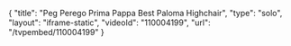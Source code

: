 {
    "title": "Peg Perego Prima Pappa Best Paloma Highchair",
    "type": "solo",
    "layout": "iframe-static",
    "videoId": "110004199",
    "url": "\/tvpembed\/110004199"
}